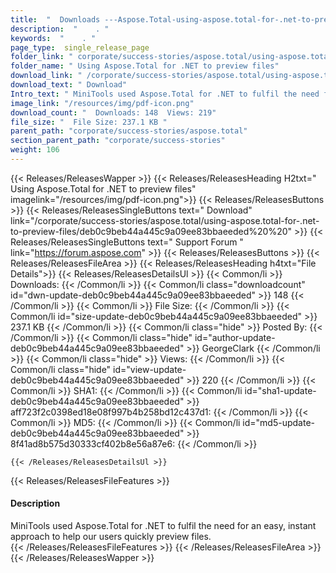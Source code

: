 ```yaml
---
title:  "  Downloads ---Aspose.Total-using-aspose.total-for-.net-to-preview-files . " 
description:  "    . " 
keywords:  "    . " 
page_type:  single_release_page
folder_link: " corporate/success-stories/aspose.total/using-aspose.total-for-.net-to-preview-files/"
folder_name: " Using Aspose.Total for .NET to preview files"
download_link: " /corporate/success-stories/aspose.total/using-aspose.total-for-.net-to-preview-files/deb0c9beb44a445c9a09ee83bbaeeded"
download_text: " Download"
Intro_text: " MiniTools used Aspose.Total for .NET to fulfil the need for an easy, instant app..."
image_link: "/resources/img/pdf-icon.png"
download_count: "  Downloads: 148  Views: 219"
file_size: "  File Size: 237.1 KB "
parent_path: "corporate/success-stories/aspose.total"
section_parent_path: "corporate/success-stories"
weight: 106
---
```


{{< Releases/ReleasesWapper >}}
  {{< Releases/ReleasesHeading H2txt=" Using Aspose.Total for .NET to preview files" imagelink="/resources/img/pdf-icon.png">}}
  {{< Releases/ReleasesButtons >}}
    {{< Releases/ReleasesSingleButtons text=" Download" link="/corporate/success-stories/aspose.total/using-aspose.total-for-.net-to-preview-files/deb0c9beb44a445c9a09ee83bbaeeded%20%20" >}}
    {{< Releases/ReleasesSingleButtons text=" Support Forum " link="https://forum.aspose.com" >}}
  {{< Releases/ReleasesButtons >}}
  {{< Releases/ReleasesFileArea >}}
    {{< Releases/ReleasesHeading h4txt="File Details">}}
    {{< Releases/ReleasesDetailsUl >}}
            {{< Common/li  >}} Downloads: {{< /Common/li >}} 
      {{< Common/li class="downloadcount" id="dwn-update-deb0c9beb44a445c9a09ee83bbaeeded" >}} 148 {{< /Common/li >}} 
      {{< Common/li  >}} File Size: {{< /Common/li >}} 
      {{< Common/li id="size-update-deb0c9beb44a445c9a09ee83bbaeeded" >}} 237.1 KB {{< /Common/li >}} 
      {{< Common/li  class="hide" >}} Posted By: {{< /Common/li >}} 
      {{< Common/li class="hide" id="author-update-deb0c9beb44a445c9a09ee83bbaeeded" >}} GeorgeClark {{< /Common/li >}} 
      {{< Common/li class="hide"  >}} Views: {{< /Common/li >}} 
      {{< Common/li class="hide" id="view-update-deb0c9beb44a445c9a09ee83bbaeeded" >}} 220 {{< /Common/li >}} 
      {{< Common/li  >}} SHA1: {{< /Common/li >}} 
      {{< Common/li id="sha1-update-deb0c9beb44a445c9a09ee83bbaeeded" >}} aff723f2c0398ed18e08f997b4b258bd12c437d1: {{< /Common/li >}} 
      {{< Common/li  >}} MD5: {{< /Common/li >}} 
      {{< Common/li id="md5-update-deb0c9beb44a445c9a09ee83bbaeeded" >}} 8f41ad8b575d30333cf402b8e56a87e6: {{< /Common/li >}} 

    {{< /Releases/ReleasesDetailsUl >}}

  {{< Releases/ReleasesFileFeatures >}}
      <h4>Description</h4><div class="HTMLDescription">MiniTools used Aspose.Total for .NET to fulfil the need for an easy, instant approach to help our users quickly preview files.</div>
  {{< /Releases/ReleasesFileFeatures >}}
 {{< /Releases/ReleasesFileArea >}}
{{< /Releases/ReleasesWapper >}}


